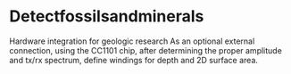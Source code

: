 # Detectfossilsandminerals
Hardware integration for geologic research 
As an optional external connection, using the CC1101 chip, after determining the proper amplitude and tx/rx spectrum, define windings for depth and 2D surface area.
